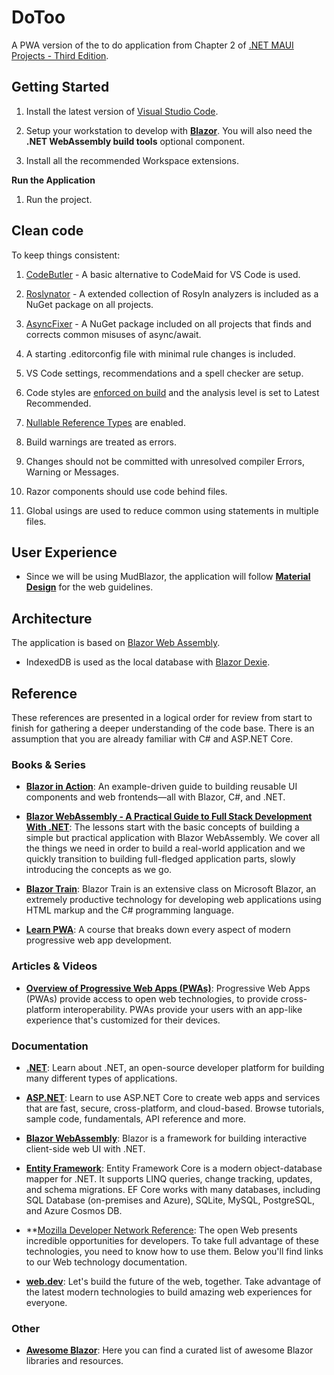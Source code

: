 # DoToo

A PWA version of the to do application from Chapter 2 of [.NET MAUI Projects - Third Edition](https://learning.oreilly.com/library/view/net-maui-projects/9781837634910/).

## Getting Started

1. Install the latest version of [Visual Studio Code](https://code.visualstudio.com/).

1. Setup your workstation to develop with **[Blazor](https://dotnet.microsoft.com/apps/aspnet/web-apps/blazor)**. You will also need the **.NET WebAssembly build tools** optional component.

1. Install all the recommended Workspace extensions.

**Run the Application**

1. Run the project.

## Clean code

To keep things consistent:

1. [CodeButler](https://github.com/projektanker/code-butler) - A basic alternative to CodeMaid for VS Code is used.

1. [Roslynator](https://github.com/JosefPihrt/Roslynator) - A extended collection of Rosyln analyzers is included as a NuGet package on all projects.

1. [AsyncFixer](http://www.asyncfixer.com/) - A NuGet package included on all projects that finds and corrects common misuses of async/await.

1. A starting .editorconfig file with minimal rule changes is included.

1. VS Code settings, recommendations and a spell checker are setup.

1. Code styles are [enforced on build](https://docs.microsoft.com/en-us/dotnet/core/project-sdk/msbuild-props#enforcecodestyleinbuild) and the analysis level is set to Latest Recommended.

1. [Nullable Reference Types](https://docs.microsoft.com/en-us/dotnet/csharp/nullable-references) are enabled.

1. Build warnings are treated as errors.

1. Changes should not be committed with unresolved compiler Errors, Warning or Messages.

1. Razor components should use code behind files.

1. Global usings are used to reduce common using statements in multiple files.

## User Experience

- Since we will be using MudBlazor, the application will follow **[Material Design](https://material.io/develop/web)** for the web guidelines.

## Architecture

The application is based on [Blazor Web Assembly](https://dotnet.microsoft.com/apps/aspnet/web-apps/blazor).

- IndexedDB is used as the local database with [Blazor Dexie](https://github.com/simon-kuster/BlazorDexie).

## Reference

These references are presented in a logical order for review from start to finish for gathering a deeper understanding of the code base. There is an assumption that you are already familiar with C# and ASP.NET Core.

### Books & Series

- **[Blazor in Action](https://learning.oreilly.com/videos/blazor-in-action/9781617298646AU/)**: An example-driven guide to building reusable UI components and web frontends—all with Blazor, C#, and .NET.

- **[Blazor WebAssembly - A Practical Guide to Full Stack Development With .NET](https://code-maze.com/blazor-webassembly-course/)**: The lessons start with the basic concepts of building a simple but practical application with Blazor WebAssembly. We cover all the things we need in order to build a real-world application and we quickly transition to building full-fledged application parts, slowly introducing the concepts as we go.

- **[Blazor Train](https://blazortrain.com/)**: Blazor Train is an extensive class on Microsoft Blazor, an extremely productive technology for developing web applications using HTML markup and the C# programming language.

- **[Learn PWA](https://web.dev/learn/pwa/)**: A course that breaks down every aspect of modern progressive web app development.

### Articles & Videos

- **[Overview of Progressive Web Apps (PWAs)](https://learn.microsoft.com/en-us/microsoft-edge/progressive-web-apps-chromium/)**: Progressive Web Apps (PWAs) provide access to open web technologies, to provide cross-platform interoperability. PWAs provide your users with an app-like experience that's customized for their devices.

### Documentation

- **[.NET](https://learn.microsoft.com/en-us/dotnet/fundamentals/)**: Learn about .NET, an open-source developer platform for building many different types of applications.

- **[ASP.NET](https://learn.microsoft.com/en-us/aspnet/core/)**: Learn to use ASP.NET Core to create web apps and services that are fast, secure, cross-platform, and cloud-based. Browse tutorials, sample code, fundamentals, API reference and more.

- **[Blazor WebAssembly](https://docs.microsoft.com/aspnet/core/blazor/)**: Blazor is a framework for building interactive client-side web UI with .NET.

- **[Entity Framework](https://learn.microsoft.com/en-us/ef/)**: Entity Framework Core is a modern object-database mapper for .NET. It supports LINQ queries, change tracking, updates, and schema migrations. EF Core works with many databases, including SQL Database (on-premises and Azure), SQLite, MySQL, PostgreSQL, and Azure Cosmos DB.

- **[Mozilla Developer Network Reference](https://developer.mozilla.org/en-US/docs/Web): The open Web presents incredible opportunities for developers. To take full advantage of these technologies, you need to know how to use them. Below you'll find links to our Web technology documentation.

- **[web.dev](https://web.dev/)**: Let's build the future of the web, together. Take advantage of the latest modern technologies to build amazing web experiences for everyone.

### Other

- **[Awesome Blazor](https://github.com/AdrienTorris/awesome-blazor)**: Here you can find a curated list of awesome Blazor libraries and resources.
